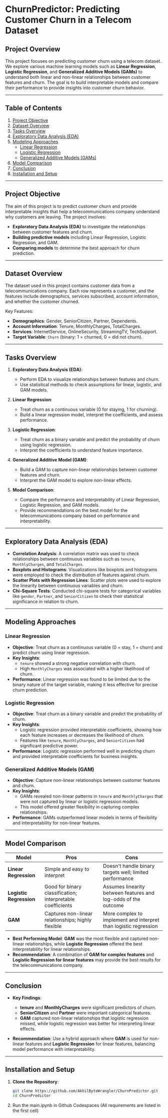 # **ChurnPredictor: Predicting Customer Churn in a Telecom Dataset**

## Project Overview
This project focuses on predicting customer churn using a telecom dataset. We explore various machine learning models such as **Linear Regression**, **Logistic Regression**, and **Generalized Additive Models (GAMs)** to understand both linear and non-linear relationships between customer features and churn. The goal is to build interpretable models and compare their performance to provide insights into customer churn behavior.

---

## Table of Contents
1. [Project Objective](#project-objective)
2. [Dataset Overview](#dataset-overview)
3. [Tasks Overview](#tasks-overview)
4. [Exploratory Data Analysis (EDA)](#exploratory-data-analysis-eda)
5. [Modeling Approaches](#modeling-approaches)
   - [Linear Regression](#linear-regression)
   - [Logistic Regression](#logistic-regression)
   - [Generalized Additive Models (GAMs)](#generalized-additive-models-gam)
6. [Model Comparison](#model-comparison)
7. [Conclusion](#conclusion)
8. [Installation and Setup](#installation-and-setup)

---

## Project Objective

The aim of this project is to predict customer churn and provide interpretable insights that help a telecommunications company understand why customers are leaving. The project involves:
- **Exploratory Data Analysis (EDA)** to investigate the relationships between customer features and churn.
- **Building predictive models** including Linear Regression, Logistic Regression, and GAM.
- **Comparing models** to determine the best approach for churn prediction.

---

## Dataset Overview

The dataset used in this project contains customer data from a telecommunications company. Each row represents a customer, and the features include demographics, services subscribed, account information, and whether the customer churned.

Key Features:
- **Demographics**: Gender, SeniorCitizen, Partner, Dependents.
- **Account Information**: Tenure, MonthlyCharges, TotalCharges.
- **Services**: InternetService, OnlineSecurity, StreamingTV, TechSupport.
- **Target Variable**: `Churn` (binary: 1 = churned, 0 = did not churn).

---

## Tasks Overview

1. **Exploratory Data Analysis (EDA)**:
   - Perform EDA to visualize relationships between features and churn.
   - Use statistical methods to check assumptions for linear, logistic, and GAM models.
   
2. **Linear Regression**:
   - Treat churn as a continuous variable (0 for staying, 1 for churning).
   - Build a linear regression model, interpret the coefficients, and assess performance.

3. **Logistic Regression**:
   - Treat churn as a binary variable and predict the probability of churn using logistic regression.
   - Interpret the coefficients to understand feature importance.

4. **Generalized Additive Model (GAM)**:
   - Build a GAM to capture non-linear relationships between customer features and churn.
   - Interpret the GAM model to explore non-linear effects.

5. **Model Comparison**:
   - Compare the performance and interpretability of Linear Regression, Logistic Regression, and GAM models.
   - Provide recommendations on the best model for the telecommunications company based on performance and interpretability.

---

## Exploratory Data Analysis (EDA)

- **Correlation Analysis**: A correlation matrix was used to check relationships between continuous variables such as `tenure`, `MonthlyCharges`, and `TotalCharges`.
- **Boxplots and Histograms**: Visualizations like boxplots and histograms were employed to check the distribution of features against churn.
- **Scatter Plots with Regression Lines**: Scatter plots were used to explore the linearity between continuous variables and churn.
- **Chi-Square Tests**: Conducted chi-square tests for categorical variables like `gender`, `Partner`, and `SeniorCitizen` to check their statistical significance in relation to churn.

---

## Modeling Approaches

### Linear Regression

- **Objective**: Treat churn as a continuous variable (0 = stay, 1 = churn) and predict churn using linear regression.
- **Key Insights**:
  - `tenure` showed a strong negative correlation with churn.
  - High `MonthlyCharges` was associated with a higher likelihood of churn.
- **Performance**: Linear regression was found to be limited due to the binary nature of the target variable, making it less effective for precise churn prediction.

### Logistic Regression

- **Objective**: Treat churn as a binary variable and predict the probability of churn.
- **Key Insights**:
  - Logistic regression provided interpretable coefficients, showing how each feature increases or decreases the likelihood of churn.
  - Features like `tenure`, `MonthlyCharges`, and `SeniorCitizen` had significant predictive power.
- **Performance**: Logistic regression performed well in predicting churn and provided interpretable coefficients for business insights.

### Generalized Additive Models (GAM)

- **Objective**: Capture non-linear relationships between customer features and churn.
- **Key Insights**:
  - GAMs revealed non-linear patterns in `tenure` and `MonthlyCharges` that were not captured by linear or logistic regression models.
  - This model offered greater flexibility in capturing complex relationships.
- **Performance**: GAMs outperformed linear models in terms of flexibility and interpretability for non-linear features.

---

## Model Comparison

| Model                  | Pros                                                           | Cons                                                             |
|------------------------|----------------------------------------------------------------|------------------------------------------------------------------|
| **Linear Regression**   | Simple and easy to interpret                                   | Doesn't handle binary targets well; limited performance           |
| **Logistic Regression** | Good for binary classification; interpretable coefficients     | Assumes linearity between features and log-odds of the outcome    |
| **GAM**                | Captures non-linear relationships; highly flexible             | More complex to implement and interpret than logistic regression  |

- **Best Performing Model**: **GAM** was the most flexible and captured non-linear relationships, while **Logistic Regression** offered the best interpretability for linear relationships.
- **Recommendation**: A combination of **GAM for complex features** and **Logistic Regression for linear features** may provide the best results for the telecommunications company.

---

## Conclusion

- **Key Findings**:
  - **tenure** and **MonthlyCharges** were significant predictors of churn.
  - **SeniorCitizen** and **Partner** were important categorical features.
  - **GAM** captured non-linear relationships that logistic regression missed, while logistic regression was better for interpreting linear effects.
  
- **Recommendation**: Use a hybrid approach where **GAM** is used for non-linear features and **Logistic Regression** for linear features, balancing model performance with interpretability.

---

## Installation and Setup

1. **Clone the Repository**:
   ```bash
   git clone https://github.com/AkhilByteWrangler/ChurnPredictor.git
   cd ChurnPredictor
   ```
2. Run the main.ipynb in Github Codespaces (All requirements are listed in the first cell)
